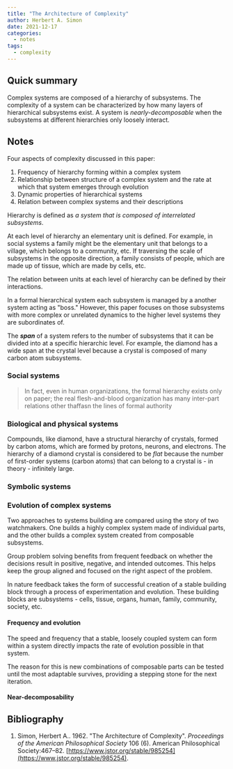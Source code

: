 ```yaml
---
title: "The Architecture of Complexity"
author: Herbert A. Simon
date: 2021-12-17
categories:
  - notes
tags:
  - complexity
---
```


## Quick summary
Complex systems are composed of a hierarchy of subsystems. The complexity of a system can be characterized by how many layers of hierarchical subsystems exist. A system is *nearly-decomposable* when the subsystems at different hierarchies only loosely interact.

## Notes
Four aspects of complexity discussed in this paper:
1. Frequency of hierarchy forming within a complex system
2. Relationship between structure of a complex system and the rate at which that system emerges through evolution
3. Dynamic properties of hierarchical systems
4. Relation between complex systems and their descriptions

Hierarchy is defined as *a system that is composed of interrelated subsystems*. 

At each level of hierarchy an elementary unit is defined. For example, in social systems a family might be the elementary unit that belongs to a village, which belongs to a community, etc. If traversing the scale of subsystems in the opposite direction, a family consists of people, which are made up of tissue, which are made by cells, etc. 

The relation between units at each level of hierarchy can be defined by their interactions.

In a formal hierarchical system each subsystem is managed by a another system acting as "boss." However, this paper focuses on those subsystems with more complex or unrelated dynamics to the higher level systems they are subordinates of.

The ***span*** of a system refers to the number of subsystems that it can be divided into at a specific hierarchic level. For example, the diamond has a wide span at the crystal level because a crystal is composed of many carbon atom subsystems.

### Social systems


> In fact, even in human organizations, the formal hierarchy exists only on paper; the real flesh-and-blood organization has many inter-part relations other thaffasn the lines of formal authority


### Biological and physical systems

Compounds, like diamond, have a structural hierarchy of crystals, formed by carbon atoms, which are formed by protons, neurons, and electrons. The hierarchy of a diamond crystal is considered to be *flat* because the number of first-order systems (carbon atoms) that can belong to a crystal is - in theory - infinitely large.

### Symbolic systems

### Evolution of complex systems
Two approaches to systems building are compared using the story of two watchmakers. One builds a highly complex system made of individual parts, and the other builds a complex system created from composable subsystems. 

Group problem solving benefits from frequent feedback on whether the decisions result in positive, negative, and intended outcomes. This helps keep the group aligned and focused on the right aspect of the problem.

In nature feedback takes the form of successful creation of a stable building block through a process of experimentation and evolution. These building blocks are subsystems - cells, tissue, organs, human, family, community, society, etc.

#### Frequency and evolution

The speed and frequency that a stable, loosely coupled system can form within a system directly impacts the rate of evolution possible in that system. 

The reason for this is new combinations of composable parts can be tested until the most adaptable survives, providing a stepping stone for the next iteration.

#### Near-decomposability


## Bibliography
1.  Simon, Herbert A.. 1962. "The Architecture of Complexity". _Proceedings of the American Philosophical Society_ 106 (6). American Philosophical Society:467–82. [https://www.jstor.org/stable/985254](https://www.jstor.org/stable/985254).
